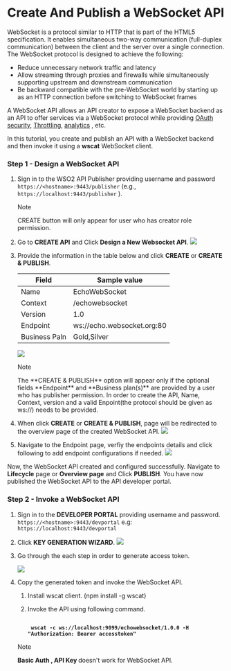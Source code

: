 # Create And Publish a WebSocket API

WebSocket is a protocol similar to HTTP that is part of the HTML5 specification. It enables simultaneous two-way communication (full-duplex communication) between the client and the server over a single connection. The WebSocket protocol is designed to achieve the following:

-   Reduce unnecessary network traffic and latency
-   Allow streaming through proxies and firewalls while simultaneously supporting upstream and downstream communication
-   Be backward compatible with the pre-WebSocket world by starting up as an HTTP connection before switching to WebSocket frames

A WebSocket API allows an API creator to expose a WebSocket backend as an API to offer services via a WebSocket protocol while providing [OAuth security](../../../../Learn/APISecurity/Authentication/securing-apis-using-oauth2-access-tokens/), [Throttling](../../../../Learn/RateLimiting/introducing-throttling-use-cases/), [analytics](../../../../Learn/Analytics/overview-of-api-analytics/) , etc.

In this tutorial, you create and publish an API with a WebSocket backend and then invoke it using a **wscat** WebSocket client.

### Step 1 - Design a WebSocket API

1. Sign in to the WSO2 API Publisher providing username and password `https://<hostname>:9443/publisher` (e.g., `https://localhost:9443/publisher` ).
    <html><div class="admonition note">
      <p class="admonition-title">Note</p>
      <p>CREATE button will only appear for user who has creator role permission.</p>
      </div>
    </html>

2.  Go to **CREATE API** and Click **Design a New Websocket API**.
    ![](../../../../assets/img/Learn/create-websocket-api.jpg)

3.  Provide the information in the table below and click **CREATE** or **CREATE & PUBLISH**.

    | Field   | Sample value   |
    |---------|----------------|
    | Name    | EchoWebSocket  |
    | Context | /echowebsocket |
    | Version | 1.0            |
    | Endpoint| ws://echo.websocket.org:80|
    | Business Paln | Gold,Silver|
    
    ![](../../../../assets/img/Learn/create-web-socket-api.jpg)

    <html>
     <div class="admonition note">
     <p class="admonition-title">Note</p>
     <p>The **CREATE & PUBLISH** option will appear only if the optional fields **Endpoint** and **Business plan(s)** are provided by a user who has publisher permission. In order to create the API, Name, Context, version and a valid Enpoint(the protocol should be given as ws://) needs to be provided.</p>
     </div>
     </html>

5.  When click **CREATE** or **CREATE & PUBLISH**, page will be redirected to the overview page of the created WebSocket API.
    ![](../../../../assets/img/Learn/overview-websocket-api.jpg)

6.  Navigate to the Endpoint page, verfiy the endpoints details and click following to add endpoint configurations if needed.
    ![](../../../../assets/img/Learn/endpoint-view-of-websocket-api.jpg)

Now, the WebSocket API created and configured successfully. Navigate to **Lifecycle** page or **Overview page** and Click **PUBLISH**.
   You have now published the WebSocket API to the API developer portal.

### Step 2 - Invoke a WebSocket API

1. Sign in to the **DEVELOPER PORTAL** providing username and password. `https://<hostname>:9443/devportal` e.g: `https://localhost:9443/devportal`

2. Click **KEY GENERATION WIZARD**.
     ![](../../../../assets/img/Learn/websocket-api-credential-page.jpg)

3. Go through the each step in order to generate access token.

     ![](../../../../assets/img/Learn/websocket-api-key-generation-wizard.jpg)

3. Copy the generated token and invoke the WebSocket API.
    1. Install wscat client. (npm install -g wscat)
    2. Invoke the API using following command.

       <html>
       <code>
        <b>wscat -c ws://localhost:9099/echowebsocket/1.0.0 -H "Authorization: Bearer accesstoken"</b>
       </code>
        </html>

      <html>
      <div class="admonition note">
      <p class="admonition-title">Note</p>
      <p> <b> Basic Auth , API Key </b> doesn't work for WebSocket API.</p>
      </div> 
      </html>
